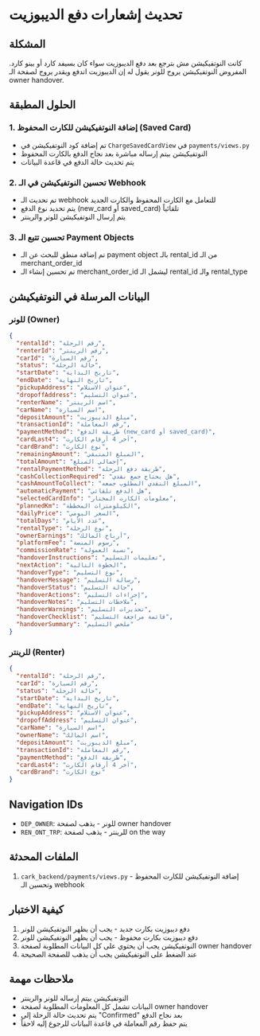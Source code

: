 # تحديث إشعارات دفع الديبوزيت

## المشكلة
كانت النوتفيكيشن مش بترجع بعد دفع الديبوزيت سواء كان بسيفد كارد أو بينو كارد. المفروض النوتفيكيشن يروح للونر يقول له إن الديبوزيت اتدفع ويقدر يروح لصفحة الـ owner handover.

## الحلول المطبقة

### 1. إضافة النوتفيكيشن للكارت المحفوظ (Saved Card)
- تم إضافة كود النوتفيكيشن في `ChargeSavedCardView` في `payments/views.py`
- النوتفيكيشن بيتم إرساله مباشرة بعد نجاح الدفع بالكارت المحفوظ
- يتم تحديث حالة الدفع في قاعدة البيانات

### 2. تحسين النوتفيكيشن في الـ Webhook
- تم تحديث الـ webhook للتعامل مع الكارت المحفوظ والكارت الجديد
- يتم تحديد نوع الدفع (new_card أو saved_card) تلقائياً
- يتم إرسال النوتفيكيشن للونر والرينتر

### 3. تحسين تتبع الـ Payment Objects
- تم إضافة منطق للبحث عن الـ payment object بالـ rental_id من الـ merchant_order_id
- تم تحسين إنشاء الـ merchant_order_id ليشمل الـ rental_id والـ rental_type

## البيانات المرسلة في النوتفيكيشن

### للونر (Owner)
```json
{
  "rentalId": "رقم الرحلة",
  "renterId": "رقم الرينتر",
  "carId": "رقم السيارة",
  "status": "حالة الرحلة",
  "startDate": "تاريخ البداية",
  "endDate": "تاريخ النهاية",
  "pickupAddress": "عنوان الاستلام",
  "dropoffAddress": "عنوان التسليم",
  "renterName": "اسم الرينتر",
  "carName": "اسم السيارة",
  "depositAmount": "مبلغ الديبوزيت",
  "transactionId": "رقم المعاملة",
  "paymentMethod": "طريقة الدفع (new_card أو saved_card)",
  "cardLast4": "آخر 4 أرقام الكارت",
  "cardBrand": "نوع الكارت",
  "remainingAmount": "المبلغ المتبقي",
  "totalAmount": "إجمالي المبلغ",
  "rentalPaymentMethod": "طريقة دفع الرحلة",
  "cashCollectionRequired": "هل يحتاج جمع نقدي",
  "cashAmountToCollect": "المبلغ النقدي المطلوب جمعه",
  "automaticPayment": "هل الدفع تلقائي",
  "selectedCardInfo": "معلومات الكارت المختار",
  "plannedKm": "الكيلومترات المخططة",
  "dailyPrice": "السعر اليومي",
  "totalDays": "عدد الأيام",
  "rentalType": "نوع الرحلة",
  "ownerEarnings": "أرباح المالك",
  "platformFee": "رسوم المنصة",
  "commissionRate": "نسبة العمولة",
  "handoverInstructions": "تعليمات التسليم",
  "nextAction": "الخطوة التالية",
  "handoverType": "نوع التسليم",
  "handoverMessage": "رسالة التسليم",
  "handoverStatus": "حالة التسليم",
  "handoverActions": "إجراءات التسليم",
  "handoverNotes": "ملاحظات التسليم",
  "handoverWarnings": "تحذيرات التسليم",
  "handoverChecklist": "قائمة مراجعة التسليم",
  "handoverSummary": "ملخص التسليم"
}
```

### للرينتر (Renter)
```json
{
  "rentalId": "رقم الرحلة",
  "carId": "رقم السيارة",
  "status": "حالة الرحلة",
  "startDate": "تاريخ البداية",
  "endDate": "تاريخ النهاية",
  "pickupAddress": "عنوان الاستلام",
  "dropoffAddress": "عنوان التسليم",
  "carName": "اسم السيارة",
  "ownerName": "اسم المالك",
  "depositAmount": "مبلغ الديبوزيت",
  "transactionId": "رقم المعاملة",
  "paymentMethod": "طريقة الدفع",
  "cardLast4": "آخر 4 أرقام الكارت",
  "cardBrand": "نوع الكارت"
}
```

## Navigation IDs
- `DEP_OWNER`: للونر - يذهب لصفحة owner handover
- `REN_ONT_TRP`: للرينتر - يذهب لصفحة on the way

## الملفات المحدثة
1. `cark_backend/payments/views.py` - إضافة النوتفيكيشن للكارت المحفوظ وتحسين الـ webhook

## كيفية الاختبار
1. دفع ديبوزيت بكارت جديد - يجب أن يظهر النوتفيكيشن للونر
2. دفع ديبوزيت بكارت محفوظ - يجب أن يظهر النوتفيكيشن للونر
3. النوتفيكيشن يجب أن يحتوي على كل البيانات المطلوبة لصفحة owner handover
4. عند الضغط على النوتفيكيشن يجب أن يذهب للصفحة الصحيحة

## ملاحظات مهمة
- النوتفيكيشن بيتم إرساله للونر والرينتر
- البيانات تشمل كل المعلومات المطلوبة لصفحة owner handover
- يتم تحديث حالة الرحلة إلى "Confirmed" بعد نجاح الدفع
- يتم حفظ رقم المعاملة في قاعدة البيانات للرجوع إليه لاحقاً 